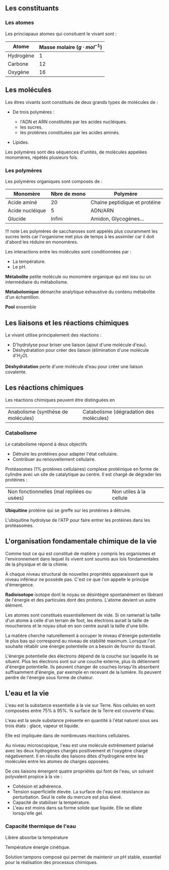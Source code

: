 ## Les constituants

### Les atomes

Les princiapaux atomes qui consituent le vivant sont : 

Atome       | Masse molaire ($g \cdot mol^{-1}$) 
------------|-----------
Hydrogène   | 1
Carbone     | 12
Oxygène     | 16

## Les molécules 

Les êtres vivants sont constitués de deux grands types de molécules de :

* De trois polymères : 
    
    * l'ADN et ARN constitutés par les acides nucléiques.
    * les sucres.
    * les protéines constituées par les acides aminés. 

* Lipides.

Les polymères sont des séquences d'unités, de molécules appelées monomères, répétés plusieurs fois.

### Les polymères

Les polymères organiques sont composés de :

Monomère        |   Nbre de mono    | Polymère
----------------|-------------------|--------------
Acide aminé     | 20                | Chaine peptidique et protéine
Acide nucléique | 5                 | ADN/ARN
Glucide         | Infini            | Amidon, Glycogènes…

!!! note
    Les polymères de saccharoses sont appelés plus couramment les sucres lents car l'organisme met plus de temps à les assimiler car il doit d'abord les réduire en monomères.

Les interactions entre les molécules sont conditionnées par :

* La température.
* Le pH.

__Métabolite__ petite molécule ou monomère organique qui est issu ou un intermédiaire du métabolisme.

__Métabolomique__ démarche analytique exhaustive du contenu métabolite d'un échantillon.

__Pool__ ensemble


## Les liaisons et les réactions chimiques

Le vivant utilise principalement des réactions :

* D'hydrolyse pour briser une liaison (ajout d'une molécule d'eau).
* Déshydratation pour créer des liaison (élimination d'une molécule d'$H_2O$).

__Déshydratation__ perte d'une molécule d'eau pour créer une liaison covalente.


## Les réactions chimiques

Les réactions chimiques peuvent être distinguées en

|                                    |                                         |
|------------------------------------|------------------------------------|
| Anabolisme (synthèse de molécules) | Catabolisme (dégradation des molécules) |

### Catabolisme

Le catabolisme répond à deux objectifs

* Détruire les protéines pour adapter l'état cellulaire.
* Contribuer au renouvellement cellulaire.

Protéasomes (1% protéines cellulaires) complexe protéinique en forme de
cylindre avec un site de catalytique au centre. Il est chargé de
dégrader les protéines :

|                                            |                         |
|--------------------------------------------|-------------------------|
| Non fonctionnelles (mal repliées ou usées) | Non utiles à la cellule |

__Ubiquitine__ protéine qui se greffe sur les protéines à détruire.

L'ubiquitine hydrolyse de l'ATP pour faire entrer les protéines dans les
protéasomes.

## L'organisation fondamentale chimique de la vie

Comme tout ce qui est constitué de matière y compris les organismes et l'environnement dans lequel ils vivent sont soumis aux lois fondamentales de la physique et de la chimie.

À chaque niveau structural de nouvelles propriétés apparaissent que le niveau inférieur ne possède pas. C'est ce que l'on appelle le principe d'émergence.

__Radioisotope__ isotope dont le noyau se désintègre spontanément en libérant de l'énergie et des particules dont des protons. L'atome devient un autre élément.

Les atomes sont constitués essentiellement de vide. Si on ramenait la taille d'un atome à celle d'un terrain de foot, les électrons aurait la taille de moucherons et le noyau situé en son centre aurait la taille d'une bille.

La matière cherche naturellement à occuper le niveau d'énergie potentielle le plus bas qui correspond au niveau de stabilité maximum. Lorsque l'on souhaite rétablir une énergie potentielle on a besoin de fournir du travail.

L'énergie potentielle des électrons dépend de la couche sur laquelle ils se situent. Plus les électrons sont sur une couche externe, plus ils détiennent d'énergie potentielle. Ils peuvent changer de couches lorsqu'ils absorbent suffisamment d'énergie, par exemple en recevant de la lumière. Ils peuvent perdre de l'énergie sous forme de chaleur.

## L'eau et la vie

L'eau est la substance essentielle à la vie sur Terre. Nos cellules en sont composées entre 75% à 95%. ¾ surface de la Terre est couverte d'eau.

L'eau est la seule substance présente en quantité à l'état naturel sous ses trois états : glace, vapeur et liquide.

Elle est impliquée dans de nombreuses réactions cellulaires.

Au niveau microscopique, l'eau est une molécule extrêmement polarisé avec les deux hydrogènes chargés positivement et l'oxygène chargé négativement. Il en résulte des liaisons dites d'hydrogène entre les
molécules entre les atomes de charges opposées.

De ces liaisons émergent quatre propriétés qui font de l'eau, un solvant polyvalent propice à la vie :

* Cohésion et adhérence.
* Tension superficielle élevée. La surface de l'eau est résistance au perturbation. Seul le celle du mercure est plus élevé.
* Capacité de stabiliser la température.
* L'eau est moins dans sa forme solide que liquide. Elle se dilate lorsqu'elle gel.

### Capacité thermique de l'eau

Libère absorbe la température

Température énergie cinétique.

Solution tampons composé qui permet de maintenir un pH stable, essentiel pour la réalisation des processus chimiques.